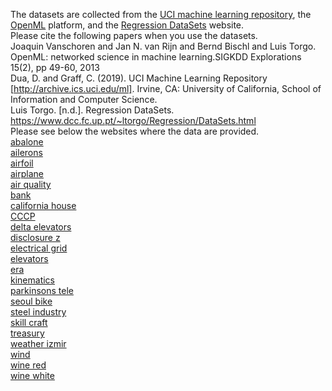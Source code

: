 The datasets are collected from the [UCI machine learning repository](https://archive.ics.uci.edu/ml/), the [OpenML](https://www.openml.org/) platform, and the [Regression DataSets](https://www.dcc.fc.up.pt/~ltorgo/Regression/DataSets.html) website.  
Please cite the following papers when you use the datasets.  
Joaquin Vanschoren and Jan N. van Rijn and Bernd Bischl and Luis Torgo. OpenML: networked science in machine learning.SIGKDD Explorations 15(2), pp 49-60, 2013  
Dua, D. and Graff, C. (2019). UCI Machine Learning Repository [http://archive.ics.uci.edu/ml]. Irvine, CA: University of California, School of Information and Computer Science.  
Luis Torgo. [n.d.]. Regression DataSets. https://www.dcc.fc.up.pt/~ltorgo/Regression/DataSets.html  
Please see below the websites where the data are provided.  
[abalone](https://www.openml.org/search?type=data&status=active&id=183)  
[ailerons](https://www.openml.org/search?type=data&status=any&id=296)  
[airfoil](https://www.openml.org/search?type=data&status=any&id=43919)  
[airplane](https://www.dcc.fc.up.pt/~ltorgo/Regression/stock.html)  
[air quality](https://archive.ics.uci.edu/ml/datasets/air+quality)  
[bank](https://www.dcc.fc.up.pt/~ltorgo/Regression/bank8FM.html)  
[california house](https://www.openml.org/search?type=data&status=active&id=43939)  
[CCCP](https://archive.ics.uci.edu/ml/datasets/combined+cycle+power+plant)  
[delta elevators](https://www.dcc.fc.up.pt/~ltorgo/Regression/delta_elevators.html)  
[disclosure z](https://www.openml.org/search?type=data&status=active&id=699)  
[electrical grid](https://www.openml.org/search?type=data&status=active&id=43007)  
[elevators](https://www.openml.org/search?type=data&status=active&id=846)  
[era](https://www.openml.org/search?type=data&status=active&id=1030)  
[kinematics](https://www.openml.org/search?type=data&status=active&id=189)  
[parkinsons tele](https://www.openml.org/search?type=data&status=active&id=1488)  
[seoul bike](https://archive.ics.uci.edu/ml/datasets/Seoul+Bike+Sharing+Demand)  
[steel industry](http://archive.ics.uci.edu/ml//datasets/Steel+Industry+Energy+Consumption+Dataset)  
[skill craft](http://archive.ics.uci.edu/ml/datasets/skillcraft1+master+table+dataset)  
[treasury](https://www.openml.org/search?type=data&status=any&id=42367)  
[weather izmir](https://www.openml.org/search?type=data&status=active&id=42369)  
[wind](https://www.openml.org/search?type=data&status=active&id=503)  
[wine red](https://www.openml.org/search?type=data&status=active&id=40691)  
[wine white](https://www.openml.org/search?type=data&status=active&id=40498)  
